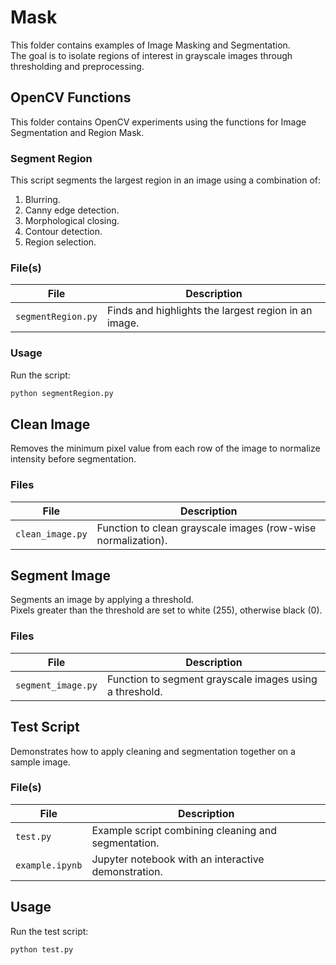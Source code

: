 # Mask

This folder contains examples of Image Masking and Segmentation.  
The goal is to isolate regions of interest in grayscale images through thresholding and preprocessing.

## OpenCV Functions

This folder contains OpenCV experiments using the functions for Image Segmentation and Region Mask.

### Segment Region

This script segments the largest region in an image using a combination of:
1. Blurring.  
2. Canny edge detection.  
3. Morphological closing.  
4. Contour detection.  
5. Region selection.  

### File(s)

| File               | Description                                                   |
|--------------------|---------------------------------------------------------------|
| `segmentRegion.py` | Finds and highlights the largest region in an image.          |

### Usage

Run the script:

```bash
python segmentRegion.py
```

## Clean Image

Removes the minimum pixel value from each row of the image to normalize intensity before segmentation.  

### Files

| File             | Description                                             |
|------------------|---------------------------------------------------------|
| `clean_image.py` | Function to clean grayscale images (row-wise normalization). |


## Segment Image

Segments an image by applying a threshold.  
Pixels greater than the threshold are set to white (255), otherwise black (0).

### Files

| File                | Description                                                |
|---------------------|------------------------------------------------------------|
| `segment_image.py`  | Function to segment grayscale images using a threshold.    |


## Test Script

Demonstrates how to apply cleaning and segmentation together on a sample image.  

### File(s)

| File       | Description                                                 |
|------------|-------------------------------------------------------------|
| `test.py`  | Example script combining cleaning and segmentation.         |
| `example.ipynb` | Jupyter notebook with an interactive demonstration.    |

## Usage

Run the test script:

```bash
python test.py
